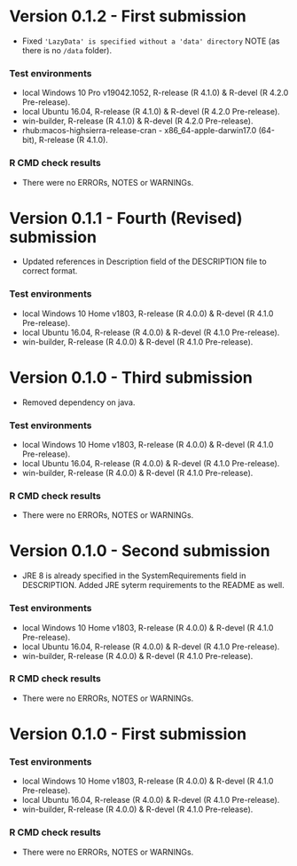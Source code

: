 # Version 0.1.2 - First submission

* Fixed `'LazyData' is specified without a 'data' directory` NOTE (as there is no `/data` folder).

### Test environments
* local Windows 10 Pro v19042.1052, R-release (R 4.1.0) & R-devel (R 4.2.0 Pre-release).
* local Ubuntu 16.04, R-release (R 4.1.0) & R-devel (R 4.2.0 Pre-release).
* win-builder, R-release (R 4.1.0) & R-devel (R 4.2.0 Pre-release).
* rhub:macos-highsierra-release-cran - x86_64-apple-darwin17.0 (64-bit), R-release (R 4.1.0).

### R CMD check results
* There were no ERRORs, NOTES or WARNINGs.

# Version 0.1.1 - Fourth (Revised) submission

* Updated references in Description field of the DESCRIPTION file to correct format.

### Test environments
* local Windows 10 Home v1803, R-release (R 4.0.0) & R-devel (R 4.1.0 Pre-release).
* local Ubuntu 16.04, R-release (R 4.0.0) & R-devel (R 4.1.0 Pre-release).
* win-builder, R-release (R 4.0.0) & R-devel (R 4.1.0 Pre-release).
# Version 0.1.0 - Third submission

* Removed dependency on java.

### Test environments
* local Windows 10 Home v1803, R-release (R 4.0.0) & R-devel (R 4.1.0 Pre-release).
* local Ubuntu 16.04, R-release (R 4.0.0) & R-devel (R 4.1.0 Pre-release).
* win-builder, R-release (R 4.0.0) & R-devel (R 4.1.0 Pre-release).

### R CMD check results
* There were no ERRORs, NOTES or WARNINGs.

# Version 0.1.0 - Second submission

* JRE 8 is already specified in the SystemRequirements field in DESCRIPTION. Added JRE syterm requirements to the README as well.

### Test environments
* local Windows 10 Home v1803, R-release (R 4.0.0) & R-devel (R 4.1.0 Pre-release).
* local Ubuntu 16.04, R-release (R 4.0.0) & R-devel (R 4.1.0 Pre-release).
* win-builder, R-release (R 4.0.0) & R-devel (R 4.1.0 Pre-release).

### R CMD check results
* There were no ERRORs, NOTES or WARNINGs.

# Version 0.1.0 - First submission

### Test environments
* local Windows 10 Home v1803, R-release (R 4.0.0) & R-devel (R 4.1.0 Pre-release).
* local Ubuntu 16.04, R-release (R 4.0.0) & R-devel (R 4.1.0 Pre-release).
* win-builder, R-release (R 4.0.0) & R-devel (R 4.1.0 Pre-release).

### R CMD check results
* There were no ERRORs, NOTES or WARNINGs.

